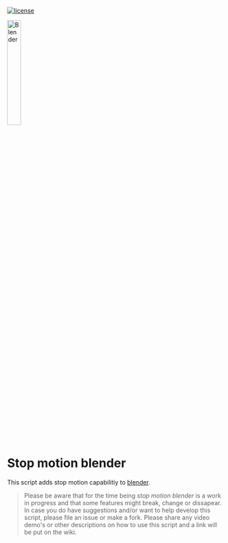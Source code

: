 [![license](https://img.shields.io/badge/license-%20MIT-blue.svg)](../master/LICENSE)

<img src="https://www.blender.org/wp-content/themes/bthree/assets/images/logo.png" alt="Blender" width="25%" height="25%"/>

# Stop motion blender
This script  adds stop motion capabilitiy to [blender](www.blender.org).

> Please be aware that for the time being *stop motion blender* is a work in progress and that some features might break, change or dissapear. In case you do have suggestions and/or want to help develop this script, please file an issue or make a fork. Please share any video demo's or other descriptions on how to use this script and a link will be put on the wiki.
